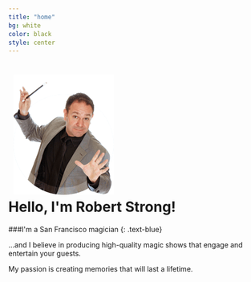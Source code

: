 ```yaml
---
title: "home"
bg: white
color: black
style: center
---
```


<h1>
  <div class="subtlecircle sectiondivider-big"> 
	  <img src="img/robert-circle-big.png" style="padding:0 10px;" />
    </div>
	  <span class="inlineblock">Hello, I'm Robert Strong!</span>
</h1>

###I'm a San Francisco magician
{: .text-blue}

…and I believe in producing high-quality magic shows that engage and entertain your guests.

My passion is creating memories that will last a lifetime.
